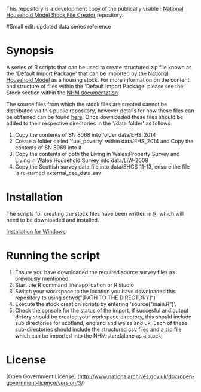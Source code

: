 This repository is a development copy of the publically visible : [National Household Model Stock File Creator](https://github.com/UKGovernmentBEIS/national-household-model-stock-files-creator) repository.

#Small edit: updated data series reference
# Synopsis
A series of R scripts that can be used to create structured zip file known as the 'Default Import Package' that can be imported by the [National Household Model](https://github.com/UKGovernmentBEIS/national-household-model-core-components/releases/tag/v-6.5.5) as a housing stock. For more information on the content and structure of files within the 'Default Import Package' please see the Stock section within the [NHM documentation](https://github.com/UKGovernmentBEIS/national-household-model-documentation/releases).

The source files from which the stock files are created cannot be distributed via this public repository, however details for how these files can be obtained can be found [here](accessing_housing_stock_data.md). Once downloaded these files should be added to their respective directories in the '/data folder' as follows:
  
  1. Copy the contents of SN 8068 into folder data/EHS_2014
2. Create a folder called 'fuel_poverty' within data/EHS_2014 and  Copy the contents of SN 8069 into it
3. Copy the contents of both the Living in Wales:Property Survey and Living in Wales:Household Survey into data/LiW-2008
4. Copy the Scottish survey data file into data/SHCS_11-13, ensure the file is re-named external_cse_data.sav

# Installation
The scripts for creating the stock files have been written in [R](https://cran.r-project.org/), which will need to be downloaded and installed.

[Installation for Windows](windows_installation.md)

# Running the script
1. Ensure you have downloaded the required source survey files as previously mentioned.
2. Start the R command line application or R studio
3. Switch your workspace to the location you have downloaded this repository to using setwd("[PATH TO THE DIRECTORY]")
4. Execute the stock creation scripts by entering 'source("main.R")'.
5. Check the console for the status of the import, if succesful and output dirtory should be created your workspace directory, this should include sub directories for scotland, england and wales and uk. Each of these sub-directories should include the structured csv files and a zip file which can be imported into the NHM standalone as a stock.

# License
[Open Government License] (http://www.nationalarchives.gov.uk/doc/open-government-licence/version/3/)
